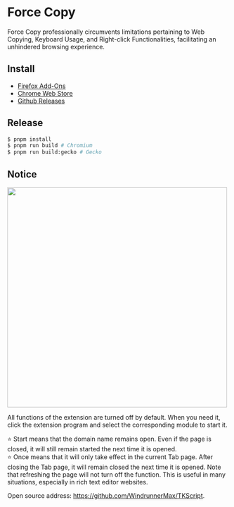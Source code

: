 # Force Copy

Force Copy professionally circumvents limitations pertaining to Web Copying, Keyboard Usage, and Right-click Functionalities, facilitating an unhindered browsing experience.

## Install

* [Firefox Add-Ons](https://addons.mozilla.org/en-US/firefox/addon/force-copy/)
* [Chrome Web Store](https://chrome.google.com/webstore/detail/force-copy/cceclgeciefpanebkfkogecbjjchmico)
* [Github Releases](https://github.com/WindrunnerMax/TKScript/releases)

## Release

```bash
$ pnpm install
$ pnpm run build # Chromium
$ pnpm run build:gecko # Gecko
```

## Notice

<img src="./public/misc//poster.png" width="500">

All functions of the extension are turned off by default. When you need it, click the extension program and select the corresponding module to start it.

⭐ Start means that the domain name remains open. Even if the page is closed, it will still remain started the next time it is opened.  
⭐ Once means that it will only take effect in the current Tab page. After closing the Tab page, it will remain closed the next time it is opened. Note that refreshing the page will not turn off the function. This is useful in many situations, especially in rich text editor websites.

Open source address: https://github.com/WindrunnerMax/TKScript.



